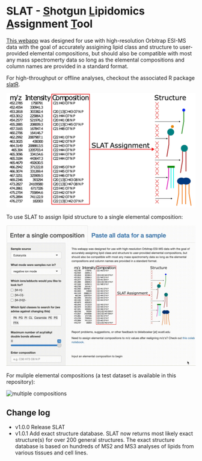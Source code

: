 # SLAT - <ins>S</ins>hotgun <ins>L</ins>ipidomics <ins>A</ins>ssignment <ins>T</ins>ool #


[This webapp](https://lodhilab.shinyapps.io/slat/) was designed for use with high-resolution Orbitrap ESI-MS data with the goal of accurately assigining lipid class and structure to user-provided elemental compositions, but should also be compatible with most any mass spectromerty data so long as the elemental compositions and column names are provided in a standard format. 

For high-throughput or offline analyses, checkout the associated R package [slatR](https://github.com/briankleiboeker/slatR).

![image](abstract.jpg)

To use SLAT to assign lipid structure to a single elemental composition:

![single composition](single_comp_demo.gif)

For muliple elemental compositions (a test dataset is available in this repository):

![multiple compositions](bulk_comps_demo.gif)

## Change log ##
* v1.0.0 Release SLAT
* v1.0.1 Add exact structure database. SLAT now returns most likely exact structure(s) for over 200 general structures. The exact structure database is based on hundreds of MS2 and MS3 analyses of lipids from various tissues and cell lines.
